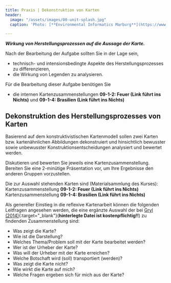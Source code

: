 ```yaml
---
title: Praxis | Dekonstruktion von Karten
header:
  image: "/assets/images/00-unit-splash.jpg"
  caption: 'Photo: [**Environmental Informatics Marburg**](https://www.flickr.com/environmentalinformatics-marburg/)'

---
```


***Wirkung von Herstellungsprozessen auf die Aussage der Karte.***

Nach der Bearbeitung der Aufgabe sollten Sie in der Lage sein,

  * technisch- und intensionsbedingte Aspekte des Herstellungsprozesses zu differenzieren,
  * die Wirkung von Legenden zu analysieren.


Für die Bearbeitung dieser Aufgabe benötigen Sie

  * die internen Kartenzusammenstellungen **09-1-2: Feuer (Link führt ins Nichts)** und **09-1-4: Brasilien (Link führt ins Nichts)**

## Dekonstruktion des Herstellungsprozesses von Karten

Basierend auf dem konstruktivistischen Kartenmodell sollen zwei Karten bzw. kartenähnlichen Abbildungen dekonstruiert und hinsichtlich bewusster sowie unbewusster Konstruktionsentscheidungen analysiert und bewertet werden.

Diskutieren und bewerten Sie jeweils eine Kartenzusammenstellung. Bereiten Sie eine 2-minütige Präsentation vor, um Ihre Ergebnisse den anderen Gruppen vorzustellen.

Die zur Auswahl stehenden Karten sind (Materialsammlung des Kurses):
Kartenzusammenstellung **09-1-2: Feuer (Link führt ins Nichts)**
Kartenzusammenstellung **09-1-4: Brasilien (Link führt ins Nichts)**

Als genereller Einstieg in die reflexive Kartenarbeit können die folgenden Leitfragen angesehen werden, die eine ergänzte Auswahl der bei [Gryl (2014)](https://www.zotero.org/envin_umr/collections/AFNZTF2D/items/IS42J466/item-details){:target="_blank"}(**hinterlegte Datei ist kostenpflichtig!!**) zu findenden Zusammenstellung sind:

  * Was zeigt die Karte?
  * Wie ist die Darstellung?
  * Welches Thema/Problem soll mit der Karte bearbeitet werden?
  * Wer ist der Urheber der Karte?
  * Was will der Urheber mit der Karte erreichen?
  * Welche Botschaft wird (soll) transportiert (werden)?
  * Was zeigt die Karte nicht?
  * Wie wirkt die Karte auf mich?
  * Welche Fragen ergeben sich für mich aus der Karte?
